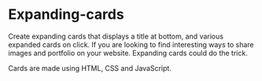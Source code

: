 # Expanding-cards
 Create expanding cards that displays a title at bottom, and various expanded cards on click.  If you are looking to find interesting ways to share images and portfolio on your website. Expanding cards could do the trick. 

 Cards are made using HTML, CSS and JavaScript. 
